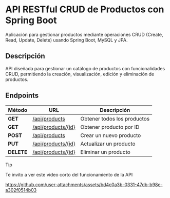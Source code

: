 # API RESTful CRUD de Productos con Spring Boot

Aplicación para gestionar productos mediante operaciones CRUD (Create, Read, Update, Delete) usando Spring Boot, MySQL y JPA.

## Descripción

API diseñada para gestionar un catálogo de productos con funcionalidades CRUD, permitiendo la creación, visualización, edición y eliminación de productos.

## Endpoints

| **Método**  | **URL**                   | **Descripción**                |
|-------------|---------------------------|---------------------------------|
| **GET**     | <ins>/api/products</ins>       | Obtener todos los productos     |
| **GET**     | <ins>/api/products/{id}</ins>  | Obtener producto por ID         |
| **POST**    | <ins>/api/products</ins>       | Crear un nuevo producto         |
| **PUT**     | <ins>/api/products/{id}</ins>  | Actualizar un producto          |
| **DELETE**  | <ins>/api/products/{id}</ins>  | Eliminar un producto            | 

> [!TIP]  
> Te invito a ver este video corto del funcionamiento de la API

https://github.com/user-attachments/assets/bd4c0a3b-0331-47db-b98e-a302f0514b03

